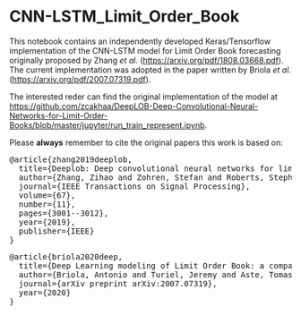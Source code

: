 # CNN-LSTM_Limit_Order_Book
This notebook contains an independently developed Keras/Tensorflow implementation of the CNN-LSTM model for Limit Order Book forecasting originally proposed by Zhang *et al.* (https://arxiv.org/pdf/1808.03668.pdf). The current implementation was adopted in the paper written by Briola *et al.*(https://arxiv.org/pdf/2007.07319.pdf).

The interested reder can find the original implementation of the model at https://github.com/zcakhaa/DeepLOB-Deep-Convolutional-Neural-Networks-for-Limit-Order-Books/blob/master/jupyter/run_train_represent.ipynb.

Please **always** remember to cite the original papers this work is based on:

<pre>
@article{zhang2019deeplob,
  title={Deeplob: Deep convolutional neural networks for limit order books},
  author={Zhang, Zihao and Zohren, Stefan and Roberts, Stephen},
  journal={IEEE Transactions on Signal Processing},
  volume={67},
  number={11},
  pages={3001--3012},
  year={2019},
  publisher={IEEE}
}
</pre>

<pre>
@article{briola2020deep,
  title={Deep Learning modeling of Limit Order Book: a comparative perspective},
  author={Briola, Antonio and Turiel, Jeremy and Aste, Tomaso},
  journal={arXiv preprint arXiv:2007.07319},
  year={2020}
}
</pre>
